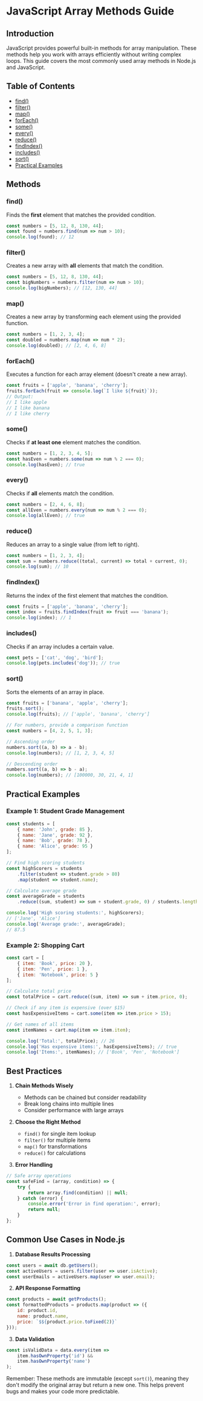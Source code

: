 # JavaScript Array Methods Guide

## Introduction
JavaScript provides powerful built-in methods for array manipulation. These methods help you work with arrays efficiently without writing complex loops. This guide covers the most commonly used array methods in Node.js and JavaScript.

## Table of Contents
- [find()](#find)
- [filter()](#filter)
- [map()](#map)
- [forEach()](#foreach)
- [some()](#some)
- [every()](#every)
- [reduce()](#reduce)
- [findIndex()](#findindex)
- [includes()](#includes)
- [sort()](#sort)
- [Practical Examples](#practical-examples)

## Methods

### find()
Finds the **first** element that matches the provided condition.

```javascript
const numbers = [5, 12, 8, 130, 44];
const found = numbers.find(num => num > 10);
console.log(found); // 12
```

### filter()
Creates a new array with **all** elements that match the condition.

```javascript
const numbers = [5, 12, 8, 130, 44];
const bigNumbers = numbers.filter(num => num > 10);
console.log(bigNumbers); // [12, 130, 44]
```

### map()
Creates a new array by transforming each element using the provided function.

```javascript
const numbers = [1, 2, 3, 4];
const doubled = numbers.map(num => num * 2);
console.log(doubled); // [2, 4, 6, 8]
```

### forEach()
Executes a function for each array element (doesn't create a new array).

```javascript
const fruits = ['apple', 'banana', 'cherry'];
fruits.forEach(fruit => console.log(`I like ${fruit}`));
// Output:
// I like apple
// I like banana
// I like cherry
```

### some()
Checks if **at least one** element matches the condition.

```javascript
const numbers = [1, 2, 3, 4, 5];
const hasEven = numbers.some(num => num % 2 === 0);
console.log(hasEven); // true
```

### every()
Checks if **all** elements match the condition.

```javascript
const numbers = [2, 4, 6, 8];
const allEven = numbers.every(num => num % 2 === 0);
console.log(allEven); // true
```

### reduce()
Reduces an array to a single value (from left to right).

```javascript
const numbers = [1, 2, 3, 4];
const sum = numbers.reduce((total, current) => total + current, 0);
console.log(sum); // 10
```

### findIndex()
Returns the index of the first element that matches the condition.

```javascript
const fruits = ['apple', 'banana', 'cherry'];
const index = fruits.findIndex(fruit => fruit === 'banana');
console.log(index); // 1
```

### includes()
Checks if an array includes a certain value.

```javascript
const pets = ['cat', 'dog', 'bird'];
console.log(pets.includes('dog')); // true
```

### sort()
Sorts the elements of an array in place.

```javascript
const fruits = ['banana', 'apple', 'cherry'];
fruits.sort();
console.log(fruits); // ['apple', 'banana', 'cherry']

// For numbers, provide a comparison function
const numbers = [4, 2, 5, 1, 3];

// Ascending order
numbers.sort((a, b) => a - b);
console.log(numbers); // [1, 2, 3, 4, 5]

// Descending order
numbers.sort((a, b) => b - a);
console.log(numbers); // [100000, 30, 21, 4, 1]
```

## Practical Examples

### Example 1: Student Grade Management
```javascript
const students = [
    { name: 'John', grade: 85 },
    { name: 'Jane', grade: 92 },
    { name: 'Bob', grade: 78 },
    { name: 'Alice', grade: 95 }
];

// Find high scoring students
const highScorers = students
    .filter(student => student.grade > 80)
    .map(student => student.name);

// Calculate average grade
const averageGrade = students
    .reduce((sum, student) => sum + student.grade, 0) / students.length;

console.log('High scoring students:', highScorers);
// ['Jane', 'Alice']
console.log('Average grade:', averageGrade);
// 87.5
```

### Example 2: Shopping Cart
```javascript
const cart = [
    { item: 'Book', price: 20 },
    { item: 'Pen', price: 1 },
    { item: 'Notebook', price: 5 }
];

// Calculate total price
const totalPrice = cart.reduce((sum, item) => sum + item.price, 0);

// Check if any item is expensive (over $15)
const hasExpensiveItems = cart.some(item => item.price > 15);

// Get names of all items
const itemNames = cart.map(item => item.item);

console.log('Total:', totalPrice); // 26
console.log('Has expensive items:', hasExpensiveItems); // true
console.log('Items:', itemNames); // ['Book', 'Pen', 'Notebook']
```

## Best Practices

1. **Chain Methods Wisely**
   - Methods can be chained but consider readability
   - Break long chains into multiple lines
   - Consider performance with large arrays

2. **Choose the Right Method**
   - `find()` for single item lookup
   - `filter()` for multiple items
   - `map()` for transformations
   - `reduce()` for calculations

3. **Error Handling**
```javascript
// Safe array operations
const safeFind = (array, condition) => {
    try {
        return array.find(condition) || null;
    } catch (error) {
        console.error('Error in find operation:', error);
        return null;
    }
};
```

## Common Use Cases in Node.js

1. **Database Results Processing**
```javascript
const users = await db.getUsers();
const activeUsers = users.filter(user => user.isActive);
const userEmails = activeUsers.map(user => user.email);
```

2. **API Response Formatting**
```javascript
const products = await getProducts();
const formattedProducts = products.map(product => ({
    id: product.id,
    name: product.name,
    price: `$${product.price.toFixed(2)}`
}));
```

3. **Data Validation**
```javascript
const isValidData = data.every(item => 
    item.hasOwnProperty('id') && 
    item.hasOwnProperty('name')
);
```

Remember: These methods are immutable (except `sort()`), meaning they don't modify the original array but return a new one. This helps prevent bugs and makes your code more predictable.
